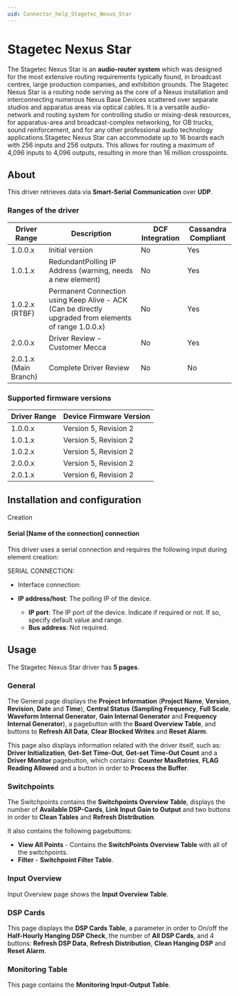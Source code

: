 ```yaml
---
uid: Connector_help_Stagetec_Nexus_Star
---
```


# Stagetec Nexus Star

The Stagetec Nexus Star is an **audio-router system** which was designed for the most extensive routing requirements typically found, in broadcast centres, large production companies, and exhibition grounds. The Stagetec Nexus Star is a routing node serving as the core of a Nexus installation and interconnecting numerous Nexus Base Devices scattered over separate studios and apparatus areas via optical cables. It is a versatile audio-network and routing system for controlling studio or mixing-desk resources, for apparatus-area and broadcast-complex networking, for OB trucks, sound reinforcement, and for any other professional audio technology applications.Stagetec Nexus Star can accommodate up to 16 boards each with 256 inputs and 256 outputs. This allows for routing a maximum of 4,096 inputs to 4,096 outputs, resulting in more than 16 million crosspoints.

## About

This driver retrieves data via **Smart-Serial** **Communication** over **UDP**.

### Ranges of the driver

| **Driver Range**      | **Description**                                                                                       | **DCF Integration** | **Cassandra Compliant** |
|-----------------------|-------------------------------------------------------------------------------------------------------|---------------------|-------------------------|
| 1.0.0.x               | Initial version                                                                                       | No                  | Yes                     |
| 1.0.1.x               | RedundantPolling IP Address (warning, needs a new element)                                            | No                  | Yes                     |
| 1.0.2.x (RTBF)        | Permanent Connection using Keep Alive - ACK (Can be directly upgraded from elements of range 1.0.0.x) | No                  | Yes                     |
| 2.0.0.x               | Driver Review - Customer Mecca                                                                        | No                  | Yes                     |
| 2.0.1.x (Main Branch) | Complete Driver Review                                                                                | No                  | No                      |

### Supported firmware versions

| **Driver Range** | **Device Firmware Version** |
|------------------|-----------------------------|
| 1.0.0.x          | Version 5, Revision 2       |
| 1.0.1.x          | Version 5, Revision 2       |
| 1.0.2.x          | Version 5, Revision 2       |
| 2.0.0.x          | Version 5, Revision 2       |
| 2.0.1.x          | Version 6, Revision 2       |

## Installation and configuration

Creation

#### Serial \[Name of the connection\] connection

This driver uses a serial connection and requires the following input during element creation:

SERIAL CONNECTION:

- Interface connection:

- **IP address/host**: The polling IP of the device.
  - **IP port**: The IP port of the device. Indicate if required or not. If so, specify default value and range.
  - **Bus address**: Not required.

## Usage

The Stagetec Nexus Star driver has **5 pages**.

### General

The General page displays the **Project Information** (**Project Name**, **Version**, **Revision**, **Date** and **Time**), **Central Status** **(Sampling Frequency**, **Full Scale**, **Waveform Internal Generator**, **Gain Internal Generator** and **Frequency Internal Generator**), a pagebutton with the **Board Overview Table**, and buttons to **Refresh All Data**, **Clear Blocked Writes** and **Reset Alarm**.

This page also displays information related with the driver itself, such as: **Driver Initialization**, **Get-Set Time-Out**, **Get-set Time-Out Count** and a **Driver Monitor** pagebutton, which contains: **Counter MaxRetries**, **FLAG Reading Allowed** and a button in order to **Process the Buffer**.

### Switchpoints

The Switchpoints contains the **Switchpoints Overview Table**, displays the number of **Available DSP-Cards**, **Link Input Gain to Output** and two buttons in order to **Clean Tables** and **Refresh Distribution**.

It also contains the following pagebuttons:

- **View All Points** - Contains the **SwitchPoints Overview Table** with all of the switchpoints.
- **Filter** - **Switchpoint Filter Table**.

### Input Overview

Input Overview page shows the **Input Overview Table**.

### DSP Cards

This page displays the **DSP Cards Table**, a parameter in order to On/off the **Half-Hourly Hanging DSP Check**, the number of **All DSP Cards**, and 4 buttons: **Refresh DSP Data**, **Refresh Distribution**, **Clean Hanging DSP** and **Reset Alarm**.

### Monitoring Table

This page contains the **Monitoring Input-Output Table**.
